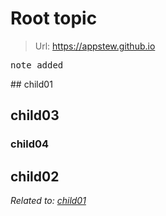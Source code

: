 <!--
Generated by NB Mind Map Plugin (https://github.com/raydac/netbeans-mmd-plugin)
2022-09-04
-->
# Root topic
> Url: [https://appstew\.github\.io](https://appstew.github.io)  

<pre>note added</pre>

<a name="1830886AE83A">
## child01

## child03

### child04

## child02
*Related to: [child01](#1830886AE83A)*  
